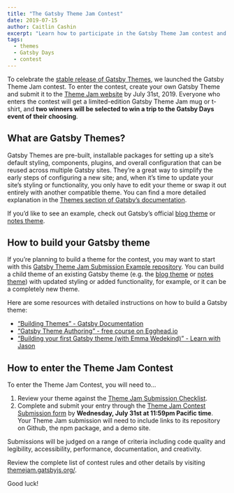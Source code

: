```yaml
---
title: "The Gatsby Theme Jam Contest"
date: 2019-07-15
author: Caitlin Cashin
excerpt: "Learn how to participate in the Gatsby Theme Jam contest and win a trip to Gatsby Days."
tags:
  - themes
  - Gatsby Days
  - contest
---
```


To celebrate the [stable release of Gatsby Themes](/blog/2019-07-03-announcing-stable-release-gatsby-themes/), we launched the Gatsby Theme Jam contest. To enter the contest, create your own Gatsby Theme and submit it to the [Theme Jam website](https://themejam.gatsbyjs.org/) by July 31st, 2019. Everyone who enters the contest will get a limited-edition Gatsby Theme Jam mug or t-shirt, and **two winners will be selected to win a trip to the Gatsby Days event of their choosing**.

## What are Gatsby Themes?

Gatsby Themes are pre-built, installable packages for setting up a site’s default styling, components, plugins, and overall configuration that can be reused across multiple Gatsby sites. They’re a great way to simplify the early steps of configuring a new site; and, when it’s time to update your site’s styling or functionality, you only have to edit your theme or swap it out entirely with another compatible theme. You can find a more detailed explanation in the [Themes section of Gatsby’s documentation](/docs/themes/).

If you’d like to see an example, check out Gatsby’s official [blog theme](https://github.com/gatsbyjs/gatsby/tree/master/themes/gatsby-theme-blog) or [notes theme](https://github.com/gatsbyjs/gatsby/tree/master/themes/gatsby-theme-notes).

## How to build your Gatsby theme

If you’re planning to build a theme for the contest, you may want to start with this [Gatsby Theme Jam Submission Example repository](https://github.com/jlengstorf/gatsby-theme-jam-example). You can build a child theme of an existing Gatsby theme (e.g. the [blog theme](https://github.com/gatsbyjs/gatsby/tree/master/themes/gatsby-theme-blog) or [notes theme](https://github.com/gatsbyjs/gatsby/tree/master/themes/gatsby-theme-notes)) with updated styling or added functionality, for example, or it can be a completely new theme.

Here are some resources with detailed instructions on how to build a Gatsby theme:

- [“Building Themes” - Gatsby Documentation](/docs/themes/building-themes/)
- [“Gatsby Theme Authoring” - free course on Egghead.io](https://egghead.io/courses/gatsby-theme-authoring)
- [“Building your first Gatsby theme (with Emma Wedekind)” - Learn with Jason](https://www.youtube.com/watch?v=W2uTfay3doo)

## How to enter the Theme Jam Contest

To enter the Theme Jam Contest, you will need to…

1. Review your theme against the [Theme Jam Submission Checklist](https://github.com/jlengstorf/gatsby-theme-jam-example/blob/master/theme/README.md#submission-checklist).
2. Complete and submit your entry through the [Theme Jam Contest Submission form](https://airtable.com/shrqRYknYY50YCzeq) by **Wednesday, July 31st at 11:59pm Pacific time**. Your Theme Jam submission will need to include links to its repository on Github, the npm package, and a demo site.

Submissions will be judged on a range of criteria including code quality and legibility, accessibility, performance, documentation, and creativity.

Review the complete list of contest rules and other details by visiting [themejam.gatsbyjs.org/](https://themejam.gatsbyjs.org/rules).

Good luck!
